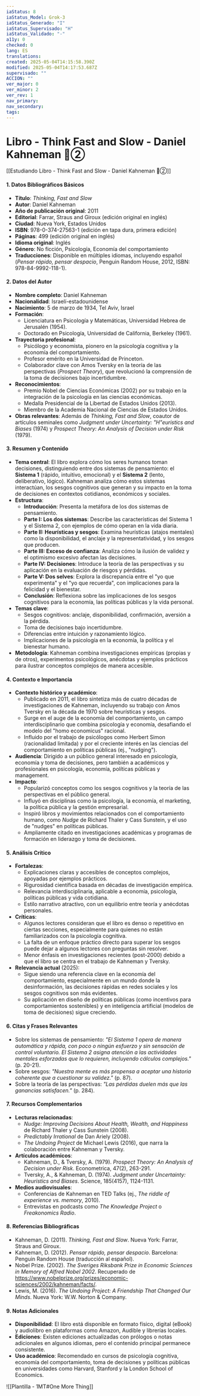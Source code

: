 ```yaml
---
iaStatus: 8
iaStatus_Model: Grok-3
iaStatus_Generado: "I"
iaStatus_Supervisado: "H"
iaStatus_Validado: "-"
a11y: 0
checked: 0
lang: ES
translations: 
created: 2025-05-04T14:15:58.390Z
modified: 2025-05-04T14:17:53.687Z
supervisado: ""
ACCION: ""
ver_major: 0
ver_minor: 2
ver_rev: 1
nav_primary: 
nav_secondary: 
tags:
---
```

# Libro - Think Fast and Slow - Daniel Kahneman 🔴②

[[Estudiando Libro - Think Fast and Slow - Daniel Kahneman 🔴②]]

#### 1. **Datos Bibliográficos Básicos**
- **Título**: *Thinking, Fast and Slow*
- **Autor**: Daniel Kahneman
- **Año de publicación original**: 2011
- **Editorial**: Farrar, Straus and Giroux (edición original en inglés)
- **Ciudad**: Nueva York, Estados Unidos
- **ISBN**: 978-0-374-27563-1 (edición en tapa dura, primera edición)
- **Páginas**: 499 (edición original en inglés)
- **Idioma original**: Inglés
- **Género**: No ficción, Psicología, Economía del comportamiento
- **Traducciones**: Disponible en múltiples idiomas, incluyendo español (*Pensar rápido, pensar despacio*, Penguin Random House, 2012, ISBN: 978-84-9992-118-1).

#### 2. **Datos del Autor**
- **Nombre completo**: Daniel Kahneman
- **Nacionalidad**: Israelí-estadounidense
- **Nacimiento**: 5 de marzo de 1934, Tel Aviv, Israel
- **Formación**: 
  - Licenciatura en Psicología y Matemáticas, Universidad Hebrea de Jerusalén (1954).
  - Doctorado en Psicología, Universidad de California, Berkeley (1961).
- **Trayectoria profesional**:
  - Psicólogo y economista, pionero en la psicología cognitiva y la economía del comportamiento.
  - Profesor emérito en la Universidad de Princeton.
  - Colaborador clave con Amos Tversky en la teoría de las perspectivas (*Prospect Theory*), que revolucionó la comprensión de la toma de decisiones bajo incertidumbre.
- **Reconocimientos**:
  - Premio Nobel de Ciencias Económicas (2002) por su trabajo en la integración de la psicología en las ciencias económicas.
  - Medalla Presidencial de la Libertad de Estados Unidos (2013).
  - Miembro de la Academia Nacional de Ciencias de Estados Unidos.
- **Obras relevantes**: Además de *Thinking, Fast and Slow*, coautor de artículos seminales como *Judgment under Uncertainty: "H"euristics and Biases* (1974) y *Prospect Theory: An Analysis of Decision under Risk* (1979).

#### 3. **Resumen y Contenido**
- **Tema central**: El libro explora cómo los seres humanos toman decisiones, distinguiendo entre dos sistemas de pensamiento: el **Sistema 1** (rápido, intuitivo, emocional) y el **Sistema 2** (lento, deliberativo, lógico). Kahneman analiza cómo estos sistemas interactúan, los sesgos cognitivos que generan y su impacto en la toma de decisiones en contextos cotidianos, económicos y sociales.
- **Estructura**:
  - **Introducción**: Presenta la metáfora de los dos sistemas de pensamiento.
  - **Parte I: Los dos sistemas**: Describe las características del Sistema 1 y el Sistema 2, con ejemplos de cómo operan en la vida diaria.
  - **Parte II: Heurísticas y sesgos**: Examina heurísticas (atajos mentales) como la disponibilidad, el anclaje y la representatividad, y los sesgos que producen.
  - **Parte III: Exceso de confianza**: Analiza cómo la ilusión de validez y el optimismo excesivo afectan las decisiones.
  - **Parte IV: Decisiones**: Introduce la teoría de las perspectivas y su aplicación en la evaluación de riesgos y pérdidas.
  - **Parte V: Dos selves**: Explora la discrepancia entre el "yo que experimenta" y el "yo que recuerda", con implicaciones para la felicidad y el bienestar.
  - **Conclusión**: Reflexiona sobre las implicaciones de los sesgos cognitivos para la economía, las políticas públicas y la vida personal.
- **Temas clave**:
  - Sesgos cognitivos: anclaje, disponibilidad, confirmación, aversión a la pérdida.
  - Toma de decisiones bajo incertidumbre.
  - Diferencias entre intuición y razonamiento lógico.
  - Implicaciones de la psicología en la economía, la política y el bienestar humano.
- **Metodología**: Kahneman combina investigaciones empíricas (propias y de otros), experimentos psicológicos, anécdotas y ejemplos prácticos para ilustrar conceptos complejos de manera accesible.

#### 4. **Contexto e Importancia**
- **Contexto histórico y académico**:
  - Publicado en 2011, el libro sintetiza más de cuatro décadas de investigaciones de Kahneman, incluyendo su trabajo con Amos Tversky en la década de 1970 sobre heurísticas y sesgos.
  - Surge en el auge de la economía del comportamiento, un campo interdisciplinario que combina psicología y economía, desafiando el modelo del "homo economicus" racional.
  - Influido por el trabajo de psicólogos como Herbert Simon (racionalidad limitada) y por el creciente interés en las ciencias del comportamiento en políticas públicas (ej., "nudging").
- **Audiencia**: Dirigido a un público general interesado en psicología, economía y toma de decisiones, pero también a académicos y profesionales en psicología, economía, políticas públicas y management.
- **Impacto**:
  - Popularizó conceptos como los sesgos cognitivos y la teoría de las perspectivas en el público general.
  - Influyó en disciplinas como la psicología, la economía, el marketing, la política pública y la gestión empresarial.
  - Inspiró libros y movimientos relacionados con el comportamiento humano, como *Nudge* de Richard Thaler y Cass Sunstein, y el uso de "nudges" en políticas públicas.
  - Ampliamente citado en investigaciones académicas y programas de formación en liderazgo y toma de decisiones.

#### 5. **Análisis Crítico**
- **Fortalezas**:
  - Explicaciones claras y accesibles de conceptos complejos, apoyadas por ejemplos prácticos.
  - Rigurosidad científica basada en décadas de investigación empírica.
  - Relevancia interdisciplinaria, aplicable a economía, psicología, políticas públicas y vida cotidiana.
  - Estilo narrativo atractivo, con un equilibrio entre teoría y anécdotas personales.
- **Críticas**:
  - Algunos lectores consideran que el libro es denso o repetitivo en ciertas secciones, especialmente para quienes no están familiarizados con la psicología cognitiva.
  - La falta de un enfoque práctico directo para superar los sesgos puede dejar a algunos lectores con preguntas sin resolver.
  - Menor énfasis en investigaciones recientes (post-2000) debido a que el libro se centra en el trabajo de Kahneman y Tversky.
- **Relevancia actual** (2025):
  - Sigue siendo una referencia clave en la economía del comportamiento, especialmente en un mundo donde la desinformación, las decisiones rápidas en redes sociales y los sesgos cognitivos son más evidentes.
  - Su aplicación en diseño de políticas públicas (como incentivos para comportamientos sostenibles) y en inteligencia artificial (modelos de toma de decisiones) sigue creciendo.

#### 6. **Citas y Frases Relevantes**
- Sobre los sistemas de pensamiento: *"El Sistema 1 opera de manera automática y rápida, con poco o ningún esfuerzo y sin sensación de control voluntario. El Sistema 2 asigna atención a las actividades mentales esforzadas que lo requieren, incluyendo cálculos complejos."* (p. 20-21).
- Sobre sesgos: *"Nuestra mente es más propensa a aceptar una historia coherente que a cuestionar su validez."* (p. 87).
- Sobre la teoría de las perspectivas: *"Las pérdidas duelen más que las ganancias satisfacen."* (p. 284).

#### 7. **Recursos Complementarios**
- **Lecturas relacionadas**:
  - *Nudge: Improving Decisions About Health, Wealth, and Happiness* de Richard Thaler y Cass Sunstein (2008).
  - *Predictably Irrational* de Dan Ariely (2008).
  - *The Undoing Project* de Michael Lewis (2016), que narra la colaboración entre Kahneman y Tversky.
- **Artículos académicos**:
  - Kahneman, D., & Tversky, A. (1979). *Prospect Theory: An Analysis of Decision under Risk*. Econometrica, 47(2), 263-291.
  - Tversky, A., & Kahneman, D. (1974). *Judgment under Uncertainty: Heuristics and Biases*. Science, 185(4157), 1124-1131.
- **Medios audiovisuales**:
  - Conferencias de Kahneman en TED Talks (ej., *The riddle of experience vs. memory*, 2010).
  - Entrevistas en podcasts como *The Knowledge Project* o *Freakonomics Radio*.

#### 8. **Referencias Bibliográficas**
- Kahneman, D. (2011). *Thinking, Fast and Slow*. Nueva York: Farrar, Straus and Giroux.
- Kahneman, D. (2012). *Pensar rápido, pensar despacio*. Barcelona: Penguin Random House (traducción al español).
- Nobel Prize. (2002). *The Sveriges Riksbank Prize in Economic Sciences in Memory of Alfred Nobel 2002*. Recuperado de https://www.nobelprize.org/prizes/economic-sciences/2002/kahneman/facts/.
- Lewis, M. (2016). *The Undoing Project: A Friendship That Changed Our Minds*. Nueva York: W.W. Norton & Company.

#### 9. **Notas Adicionales**
- **Disponibilidad**: El libro está disponible en formato físico, digital (eBook) y audiolibro en plataformas como Amazon, Audible y librerías locales.
- **Ediciones**: Existen ediciones actualizadas con prólogos o notas adicionales en algunos idiomas, pero el contenido principal permanece consistente.
- **Uso académico**: Recomendado en cursos de psicología cognitiva, economía del comportamiento, toma de decisiones y políticas públicas en universidades como Harvard, Stanford y la London School of Economics.

![[Plantilla - 1MT#One More Thing]]